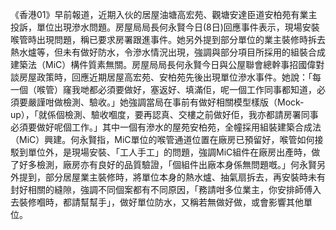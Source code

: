 《香港01》早前報道，近期入伙的居屋油塘高宏苑、觀塘安達臣道安柏苑有業主投訴，單位出現滲水問題。房屋局局長何永賢今日(8日)回應事件表示，現場安裝喉管時出現問題，稱已要求房署跟進事件。她另外提到部分單位的業主裝修時拆去熱水爐等，但未有做好防水，令滲水情況出現，強調與部分項目所採用的組裝合成建築法（MiC）構件質素無關。房屋局局長何永賢今日與公屋聯會總幹事招國偉對談房屋政策時，回應近期居屋高宏苑、安柏苑先後出現單位滲水事件。她說：「每一個（喉管）窿我哋都必須要做好，塞返好、填滿佢，呢一個工作同事都知道，必須要嚴謹咁做檢測、驗收。」她強調當局在事前有做好相關模型樣版（Mock-up），「就係個檢測、驗收嗰度，要再認真、交樓之前做好佢，我亦都請房署同事必須要做好呢個工作。」其中一個有滲水的屋苑安柏苑，全幢採用組裝建築合成法（MiC）興建。何永賢指，MiC單位的喉管通道位置在廠房已預留好，喉管如何接駁到單位外，是現場安裝、「工人手工」的問題，強調MiC組件在廠房出產時，做了好多檢測，廠房亦有良好的品質驗證，「個組件出廠本身係無問題嘅。」何永賢另外提到，部分居屋業主裝修時，將單位本身的熱水爐、抽氣扇拆去，再安裝時未有封好相關的縫隙，強調不同個案都有不同原因，「務請咁多位業主，你安排師傅入去裝修嗰時，都請幫幫手」，做好單位防水，又稱若無做好做，或會影響其他單位。